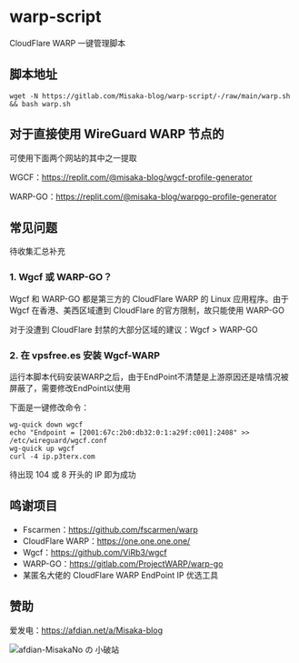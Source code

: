 # warp-script

CloudFlare WARP 一键管理脚本

## 脚本地址

```shell
wget -N https://gitlab.com/Misaka-blog/warp-script/-/raw/main/warp.sh && bash warp.sh
```

## 对于直接使用 WireGuard WARP 节点的

可使用下面两个网站的其中之一提取

WGCF：https://replit.com/@misaka-blog/wgcf-profile-generator

WARP-GO：https://replit.com/@misaka-blog/warpgo-profile-generator

## 常见问题

待收集汇总补充

### 1. Wgcf 或 WARP-GO？

Wgcf 和 WARP-GO 都是第三方的 CloudFlare WARP 的 Linux 应用程序。由于 Wgcf 在香港、美西区域遭到 CloudFlare 的官方限制，故只能使用 WARP-GO

对于没遭到 CloudFlare 封禁的大部分区域的建议：Wgcf > WARP-GO

### 2. 在 vpsfree.es 安装 Wgcf-WARP

运行本脚本代码安装WARP之后，由于EndPoint不清楚是上游原因还是啥情况被屏蔽了，需要修改EndPoint以使用

下面是一键修改命令：

```shell
wg-quick down wgcf
echo "Endpoint = [2001:67c:2b0:db32:0:1:a29f:c001]:2408" >> /etc/wireguard/wgcf.conf
wg-quick up wgcf
curl -4 ip.p3terx.com
```

待出现 104 或 8 开头的 IP 即为成功

## 鸣谢项目

* Fscarmen：https://github.com/fscarmen/warp
* CloudFlare WARP：https://one.one.one.one/
* Wgcf：https://github.com/ViRb3/wgcf
* WARP-GO：https://gitlab.com/ProjectWARP/warp-go
* 某匿名大佬的 CloudFlare WARP EndPoint IP 优选工具

## 赞助

爱发电：https://afdian.net/a/Misaka-blog

![afdian-MisakaNo の 小破站](https://user-images.githubusercontent.com/122191366/211533469-351009fb-9ae8-4601-992a-abbf54665b68.jpg)